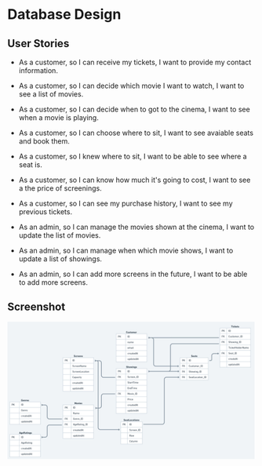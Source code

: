 # Database Design

## User Stories

- As a customer, so I can receive my tickets, I want to provide my contact information.
- As a customer, so I can decide which movie I want to watch, I want to see a list of movies.
- As a customer, so I can decide when to got to the cinema, I want to see when a movie is playing.

- As a customer, so I can choose where to sit, I want to see avaiable seats and book them.

- As a customer, so I knew where to sit, I want to be able to see where a seat is.

- As a customer, so I can know how much it's going to cost, I want to see a the price of screenings.

- As a customer, so I can see my purchase history, I want to see my previous tickets.
- As an admin, so I can manage the movies shown at the cinema, I want to update the list of movies.
- As an admin, so I can manage when which movie shows, I want to update a list of showings.

- As an admin, so I can add more screens in the future, I want to be able to add more screens.

## Screenshot

![ERD](DatabaseDesign.png)
